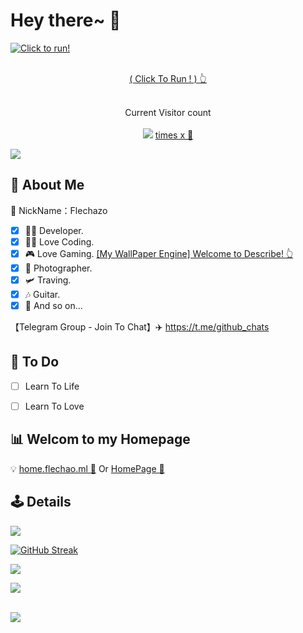 # Hey there~ :wave:

<div>
  <a href="https://dino.zone"  target="_blank">
    <img align="center" src="https://cdn.jsdelivr.net/gh/BillScott1024/BillScott1024/assets/dino.gif" alt="Click to run!">
    <br><br>
    <p align="center">( Click To Run ! ) 👆 </p>
  </a>
<!--   <img align="center" style="border-radius: 25px; box-shadow: 10px 10px 5px #888888;" src="https://cdn.jsdelivr.net/gh/BillScott1024/BillScott1024/assets/cover-05.webp" alt="Hello world"> -->
</div>
<p align="center"> 
  <br>
 Current Visitor count<br><br>
  <img src="https://profile-counter.glitch.me/FlechazoPh/count.svg" /><label align="center"> <u> times x 👣 </u></label>
</p>
<!--Trap--:)-->
<a href="https://github.com/404"><img src="https://user-images.githubusercontent.com/73097560/115834477-dbab4500-a447-11eb-908a-139a6edaec5c.gif"></a>

<!--
**wr20060926/wr20060926** is a ✨ _special_ ✨ repository because its `README.md` (this file) appears on your GitHub profile.

Here are some ideas to get you started:

- 🔭 I’m currently working on ...
- 🌱 I’m currently learning ...
- 👯 I’m looking to collaborate on ...
- 🤔 I’m looking for help with ...
- 💬 Ask me about ...
- 📫 How to reach me: ...
- 😄 Pronouns: ...
- ⚡ Fun fact: ...
-->
## 📄 About Me
👻 NickName：Flechazo

- [x] 👨‍💻 Developer.
- [x] 👨‍💻 Love Coding.
- [x] 🎮 Love Gaming. [[My WallPaper Engine] Welcome to Describe! 👆](https://steamcommunity.com/sharedfiles/filedetails/?id=2698114734)
- [x] 📸 Photographer.
- [x] 🛩 Traving.
- [x] 🎶 Guitar.
- [x] 💖 And so on...

【Telegram Group - Join To Chat】:airplane: https://t.me/github_chats <br>

## 📝 To Do
- [ ] Learn To Life
- [ ] Learn To Love


## 📊 Welcom to my Homepage

💡 [home.flechao.ml 🔗](https://home.flechazo.ml/) Or [HomePage 🔗](https://flechazoph.github.io/flechazo.github.io)


## 🕹 Details

<a href="https://github.com/FlechazoPh" target="_blank">
  <img align="top" src="https://github-readme-stats.extingstudio.vercel.app/api/?username=FlechazoPh&count_private=true&show_icons=true&theme=vue-dark" />
</a>


[![GitHub Streak](https://github-readme-streak-stats.herokuapp.com?user=FlechazoPh&theme=omni&date_format=%5BY.%5Dn.j)](https://git.io/streak-stats)

<a target="_blank" href="https://github.com/FlechazoPh">
  <img align="top" src="https://github-readme-stats.extingstudio.vercel.app/api/top-langs/?username=FlechazoPh&theme=vue-dark" />
</a>

<!--Trap--:)-->
<a href="https://github.com/404"><img src="https://user-images.githubusercontent.com/73097560/115834477-dbab4500-a447-11eb-908a-139a6edaec5c.gif"></a>


<br>
<a target="_blank" href="https://skyline.github.com/FlechazoPh/2021">
  <img align="center" src="https://cdn.jsdelivr.net/gh/FlechazoPh/FlechazoPh/assets/skyline-3.png" />
</a>


